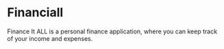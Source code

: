 # Financiall
Finance It ALL is a personal finance application, where you can keep track of your income and expenses.
